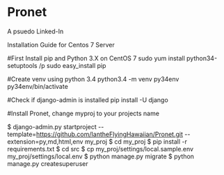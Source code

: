 # Pronet
A psuedo Linked-In

Installation Guide for Centos 7 Server

#First Install pip and Python 3.X on CentOS 7
sudo yum install python34-setuptools /p
sudo easy_install pip

#Create venv using python 3.4
python3.4 -m venv py34env
py34env/bin/activate

#Check if django-admin is installed
pip install -U django

#Install Pronet, change myproj to your projects name

$ django-admin.py startproject --template=https://github.com/IantheFlyingHawaiian/Pronet.git --extension=py,md,html,env my_proj
$ cd my_proj
$ pip install -r requirements.txt 
$ cd src
$ cp my_proj/settings/local.sample.env my_proj/settings/local.env
$ python manage.py migrate
$ python manage.py createsuperuser
